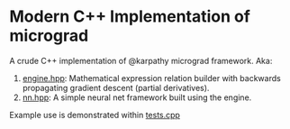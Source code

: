 # Modern C++ Implementation of micrograd

A crude C++ implementation of @karpathy micrograd framework. Aka:

1. [engine.hpp](src/engine.hpp): Mathematical expression relation builder with backwards propagating gradient descent (partial derivatives).
2. [nn.hpp](src/nn.hpp): A simple neural net framework built using the engine.

Example use is demonstrated within [tests.cpp](src/tests.cpp)